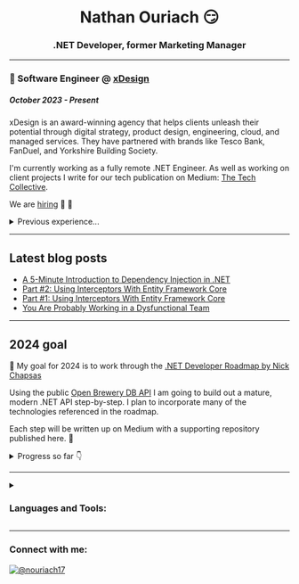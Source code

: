 <h1 align="center">Nathan Ouriach 😏 </h1>
<h3 align="center">.NET Developer, former Marketing Manager</h3>

---
### 🔭 Software Engineer @ [xDesign](https://xdesign.com/about-us) 
##### _October 2023 - Present_
xDesign is an award-winning agency that helps clients unleash their potential through digital strategy, product design, engineering, cloud, and managed services. They have partnered with brands like Tesco Bank, FanDuel, and Yorkshire Building Society.

I'm currently working as a fully remote .NET Engineer. As well as working on client projects I write for our tech publication on Medium: [The Tech Collective](https://medium.com/the-tech-collective). 

We are [hiring](https://www.xdesign.com/careers/open-roles) 📢 👋 


<details>
  <summary>Previous experience...</summary>
  
  ##### 🏖️ On the Beach
  ###### _September 2022 - September 2023_
  ###### On the Beach Group plc is a UK-based travel retailer specialising in short and medium haul ‘Flight + Hotel' holidays to Europe.
  
  ##### 😎 DEPT Agency
  ###### _September 2021 - September 2022_
  ###### A full-service digital agency employing over 4,000+ digital specialists across 30+ locations on 5 continents.

  ##### 👨‍🏫 Department for Education 
  ###### _January 2020 - September 2021_
  ###### The Department for Education is a ministerial department of the Government of the United Kingdom
  
  ##### 🔖 CDL 
  ###### _September 2019 - January 2020_
  ###### CDL is one of the UK's leading software development houses, employing over 600 people at its campus in Stockport. 
  
</details>

---

## Latest blog posts
<!-- BLOG-POST-LIST:START -->
- [A 5-Minute Introduction to Dependency Injection in .NET](https://medium.com/@nouriach17/a-5-minute-introduction-to-dependency-injection-in-net-4f4957464d8c?source=rss-2f0794974029------2)
- [Part #2: Using Interceptors With Entity Framework Core](https://medium.com/the-tech-collective/part-2-using-interceptors-with-entity-framework-core-805aca49585a?source=rss-2f0794974029------2)
- [Part #1: Using Interceptors With Entity Framework Core](https://medium.com/the-tech-collective/part-1-using-interceptors-with-entity-framework-core-c377f7ce7223?source=rss-2f0794974029------2)
- [You Are Probably Working in a Dysfunctional Team](https://medium.com/the-tech-collective/you-are-probably-working-in-a-dysfunctional-team-53e55c081347?source=rss-2f0794974029------2)
<!-- BLOG-POST-LIST:END -->

--- 
## 2024 goal
🌱 My goal for 2024 is to work through the [.NET Developer Roadmap by Nick Chapsas](https://roadmap.sh/r?id=65d8624e66cd6d03d2d7efc9)

Using the public [Open Brewery DB API](https://www.openbrewerydb.org/) I am going to build out a mature, modern .NET API step-by-step. I plan to incorporate many of the technologies referenced in the roadmap. 

Each step will be written up on Medium with a supporting repository published here. 😬

<details>
  <summary>Progress so far 👇</summary>

  <details>
    <summary>Build out a .NET 8 Minimal API from scratch | 01 🟢</summary>
  </details>
  
  <details>
    <summary>Introducing Dependency Injection in a .NET 8 Minimal API | 02 🟠</summary>

  </details>
  
  <details>
    <summary>Refactoring a .NET 8 Minimal API to Use Clean Architecture | 03 🟠</summary>

  </details>
  
  <details>
    <summary>Add Entity Framework Core to a Project | 04 🟠</summary>

  </details>
  
  <details>
    <summary>Refactoring your .NET 8 Minimal API to Use MediatR 🟠</summary>

  </details> 
</details>

---
<details>
    <summary>
        <h3 align="left">Languages and Tools:</h3>
    </summary>
    <br/>
    <p align="left">
        <a href="https://aws.amazon.com" target="_blank" rel="noreferrer"> <img src="https://raw.githubusercontent.com/devicons/devicon/master/icons/amazonwebservices/amazonwebservices-original-wordmark.svg" alt="aws" width="40" height="40" /> </a>
        <a href="https://www.w3schools.com/cs/" target="_blank" rel="noreferrer"> <img src="https://raw.githubusercontent.com/devicons/devicon/master/icons/csharp/csharp-original.svg" alt="csharp" width="40" height="40" /> </a>
        <a href="https://www.cypress.io" target="_blank" rel="noreferrer"> <img src="https://raw.githubusercontent.com/simple-icons/simple-icons/6e46ec1fc23b60c8fd0d2f2ff46db82e16dbd75f/icons/cypress.svg" alt="cypress" width="40" height="40" /> </a>
        <a href="https://www.docker.com/" target="_blank" rel="noreferrer"> <img src="https://raw.githubusercontent.com/devicons/devicon/master/icons/docker/docker-original-wordmark.svg" alt="docker" width="40" height="40" /> </a>
        <a href="https://dotnet.microsoft.com/" target="_blank" rel="noreferrer"> <img src="https://raw.githubusercontent.com/devicons/devicon/master/icons/dot-net/dot-net-original-wordmark.svg" alt="dotnet" width="40" height="40" /> </a>
        <a href="https://www.microsoft.com/en-us/sql-server" target="_blank" rel="noreferrer"> <img src="https://www.svgrepo.com/show/303229/microsoft-sql-server-logo.svg" alt="mssql" width="40" height="40" /> </a>
        <a href="https://postman.com" target="_blank" rel="noreferrer"> <img src="https://www.vectorlogo.zone/logos/getpostman/getpostman-icon.svg" alt="postman" width="40" height="40" /> </a>
        <a href="https://reactjs.org/" target="_blank" rel="noreferrer"> <img src="https://raw.githubusercontent.com/devicons/devicon/master/icons/react/react-original-wordmark.svg" alt="react" width="40" height="40" /> </a>
    </p>

</details>

---
<h3 align="left">Connect with me:</h3>
<p align="left">
<a href="https://medium.com/@nouriach17" target="blank"><img align="center" src="https://raw.githubusercontent.com/rahuldkjain/github-profile-readme-generator/master/src/images/icons/Social/medium.svg" alt="@nouriach17" height="30" width="40" /></a>
</p>

